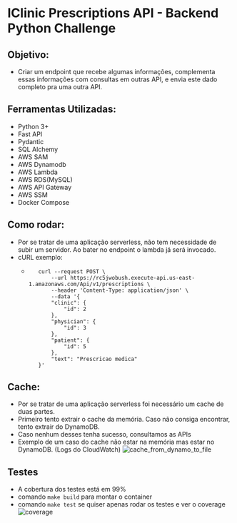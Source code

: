 # IClinic Prescriptions API - Backend Python Challenge

## Objetivo:
  - Criar um endpoint que recebe algumas informações, complementa essas informações com consultas em outras API, e envia este dado completo pra uma outra API.


## Ferramentas Utilizadas:
 - Python 3+
 - Fast API
 - Pydantic
 - SQL Alchemy
 - AWS SAM
 - AWS Dynamodb
 - AWS Lambda
 - AWS RDS(MySQL)
 - AWS API Gateway
 - AWS SSM
 - Docker Compose

## Como rodar:
 - Por se tratar de uma aplicação serverless, não tem necessidade de subir um servidor. Ao bater no endpoint o lambda já será invocado.
 - cURL exemplo:
   - ``` 
        curl --request POST \
            --url https://rc5jwobush.execute-api.us-east-1.amazonaws.com/Api/v1/prescriptions \
            --header 'Content-Type: application/json' \
            --data '{
            "clinic": {
                "id": 2
            },
            "physician": {
                "id": 3
            },
            "patient": {
                "id": 5
            },
            "text": "Prescricao medica"
        }'

## Cache:
 - Por se tratar de uma aplicação serverless foi necessário um cache de duas partes.
 - Primeiro tento extrair o cache da memória. Caso não consiga encontrar, tento extrair do DynamoDB. 
 - Caso nenhum desses tenha sucesso, consultamos as APIs
 - Exemplo de um caso do cache não estar na memória mas estar no DynamoDB. (Logs do CloudWatch)
![cache_from_dynamo_to_file](https://user-images.githubusercontent.com/47428195/110357616-3b759a00-801a-11eb-9fc1-47bbad3fe125.png)


## Testes
 - A cobertura dos testes está em 99%
 - comando `make build` para montar o container
 - comando `make test` se quiser apenas rodar os testes e ver o coverage
![coverage](https://user-images.githubusercontent.com/47428195/110357418-049f8400-801a-11eb-868b-b2278223c7b0.png)

